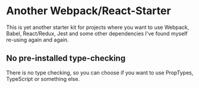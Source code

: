 # Another Webpack/React-Starter

This is yet another starter kit for projects where you want to use Webpack, Babel, React/Redux, Jest and some other dependencies I've found myself re-using again and again.

## No pre-installed type-checking

There is no type checking, so you can choose if you want to use PropTypes, TypeScript or something else.
